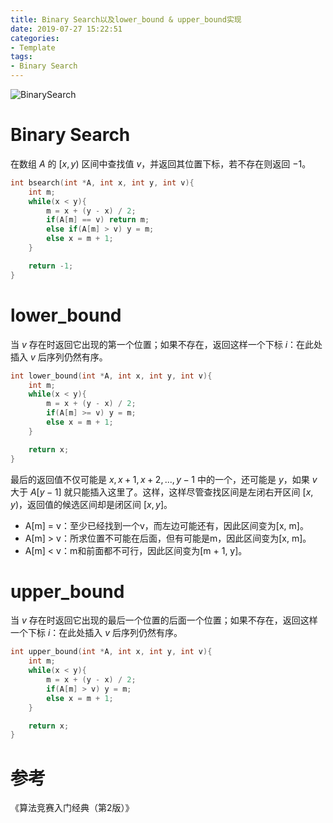 ```yaml
---
title: Binary Search以及lower_bound & upper_bound实现
date: 2019-07-27 15:22:51
categories:
- Template
tags:
- Binary Search
---
```

![BinarySearch](/BinarySearch.jpeg)
<!--more-->

# Binary Search
在数组 $A$ 的 $[x, y)$ 区间中查找值 $v$，并返回其位置下标，若不存在则返回 $-1$。

```C++
int bsearch(int *A, int x, int y, int v){
    int m;
    while(x < y){
        m = x + (y - x) / 2;
        if(A[m] == v) return m;
        else if(A[m] > v) y = m;
        else x = m + 1;
    }

    return -1;
}
```

# lower_bound
当 $v$ 存在时返回它出现的第一个位置；如果不存在，返回这样一个下标 $i$：在此处插入 $v$ 后序列仍然有序。

```C++
int lower_bound(int *A, int x, int y, int v){
    int m;
    while(x < y){
        m = x + (y - x) / 2;
        if(A[m] >= v) y = m;
        else x = m + 1;
    }

    return x;
}
```
最后的返回值不仅可能是 $x, x + 1, x + 2, ..., y - 1$ 中的一个，还可能是 $y$，如果 $v$ 大于 $A[y-1]$ 就只能插入这里了。这样，这样尽管查找区间是左闭右开区间 $[x, y)$，返回值的候选区间却是闭区间 $[x, y]$。

- A[m] = v：至少已经找到一个v，而左边可能还有，因此区间变为[x, m]。
- A[m] > v：所求位置不可能在后面，但有可能是m，因此区间变为[x, m]。
- A[m] < v：m和前面都不可行，因此区间变为[m + 1, y]。

# upper_bound
当 $v$ 存在时返回它出现的最后一个位置的后面一个位置；如果不存在，返回这样一个下标 $i$：在此处插入 $v$ 后序列仍然有序。

```C++
int upper_bound(int *A, int x, int y, int v){
    int m;
    while(x < y){
        m = x + (y - x) / 2;
        if(A[m] > v) y = m;
        else x = m + 1; 
    }

    return x;
}
```

# 参考

《算法竞赛入门经典（第2版）》